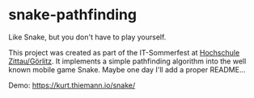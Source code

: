 # snake-pathfinding
Like Snake, but you don't have to play yourself.

This project was created as part of the IT-Sommerfest at [Hochschule Zittau/Görlitz](https://www.hszg.de/). It implements a simple pathfinding algorithm into the well known mobile game Snake. Maybe one day I'll add a proper README...

Demo: https://kurt.thiemann.io/snake/
